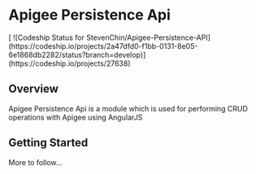 <h1>Apigee Persistence Api</h1> [ ![Codeship Status for StevenChin/Apigee-Persistence-API](https://codeship.io/projects/2a47dfd0-f1bb-0131-8e05-6e1868db2282/status?branch=develop)](https://codeship.io/projects/27638)

<h2>Overview</h2>

<p>Apigee Persistence Api is a module which is used for performing
   CRUD operations with Apigee using AngularJS
</p>

<h2>Getting Started</h2>

<p>More to follow...</p>
